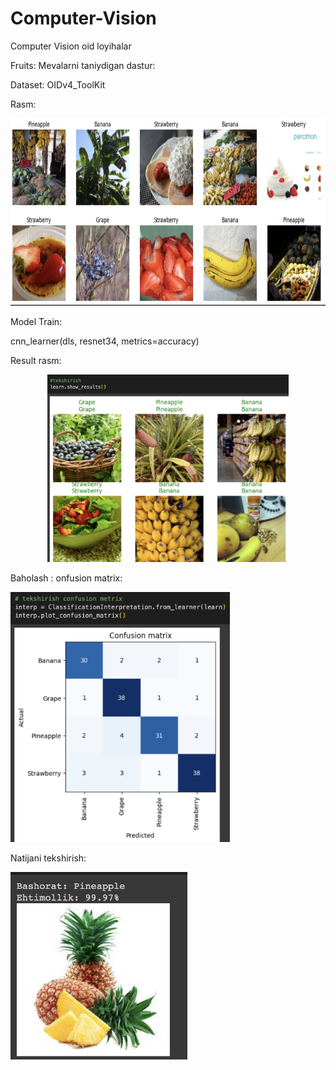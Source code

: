 # Computer-Vision
Computer Vision oid loyihalar

Fruits:
Mevalarni taniydigan dastur:

Dataset: OIDv4_ToolKit

Rasm:
<div align="left">
  <img height="300" src="https://github.com/Philomath2020/Computer-Vision/blob/main/pic/m1.png"  />
</div>

Model Train:

cnn_learner(dls, resnet34, metrics=accuracy)

Result rasm:

<div align="center">
  <img height="300" src="https://github.com/Philomath2020/Computer-Vision/blob/main/pic/m2.png"  />
</div>

Baholash : onfusion matrix:

<div align="left">
  <img height="400" src="https://github.com/Philomath2020/Computer-Vision/blob/main/pic/m3.png"  />
</div>

Natijani tekshirish:

<div align="left">
  <img height="300" src="https://github.com/Philomath2020/Computer-Vision/blob/main/pic/4.png"  />
</div>
